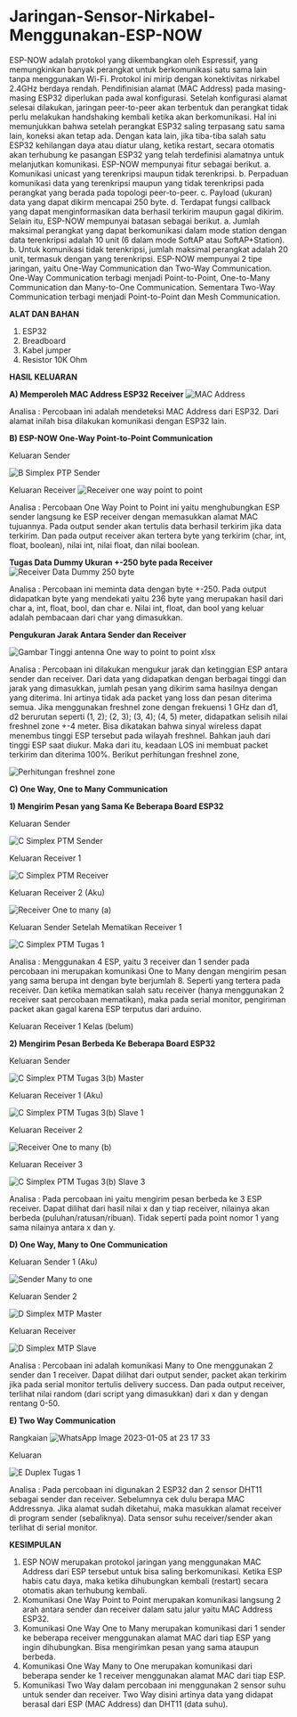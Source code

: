 # Jaringan-Sensor-Nirkabel-Menggunakan-ESP-NOW

ESP-NOW adalah protokol yang dikembangkan oleh Espressif, yang memungkinkan banyak perangkat untuk berkomunikasi satu sama lain tanpa menggunakan Wi-Fi. Protokol ini mirip dengan konektivitas nirkabel 2.4GHz berdaya rendah. Pendifinisian alamat (MAC Address) pada masing-masing ESP32 diperlukan pada awal konfigurasi. Setelah konfigurasi alamat selesai dilakukan, jaringan peer-to-peer akan terbentuk dan perangkat tidak perlu melakukan handshaking kembali ketika akan berkomunikasi. Hal ini memunjukkan bahwa setelah perangkat ESP32 saling terpasang satu sama lain, koneksi akan tetap ada. Dengan kata lain, jika tiba-tiba salah satu ESP32 kehilangan daya atau diatur ulang, ketika restart, secara otomatis akan terhubung ke pasangan ESP32 yang telah terdefinisi alamatnya untuk melanjutkan komunikasi.
ESP-NOW mempunyai fitur sebagai berikut.
a. Komunikasi unicast yang terenkripsi maupun tidak terenkripsi.
b. Perpaduan komunikasi data yang terenkripsi maupun yang tidak terenkripsi pada perangkat yang berada pada topologi peer-to-peer.
c. Payload (ukuran) data yang dapat dikirm mencapai 250 byte.
d. Terdapat fungsi callback yang dapat menginformasikan data berhasil terkirim maupun gagal dikirim.
Selain itu, ESP-NOW mempunyai batasan sebagai berikut.
a. Jumlah maksimal perangkat yang dapat berkomunikasi dalam mode station dengan data terenkripsi adalah 10 unit (6 dalam mode SoftAP atau SoftAP+Station).
b. Untuk komunikasi tidak terenkripsi, jumlah maksimal perangkat adalah 20 unit, termasuk dengan yang terenkripsi.
ESP-NOW mempunyai 2 tipe jaringan, yaitu One-Way Communication dan Two-Way Communication. One-Way Communication terbagi menjadi Point-to-Point, One-to-Many Communication dan Many-to-One Communication. Sementara Two-Way Communication terbagi menjadi Point-to-Point dan Mesh Communication.

**ALAT DAN BAHAN**
1) ESP32
2) Breadboard
3) Kabel jumper
4) Resistor 10K Ohm

**HASIL KELUARAN**

**A) Memperoleh MAC Address ESP32 Receiver**
   ![MAC Address](https://user-images.githubusercontent.com/118364435/206248766-90fccff1-2d21-45b1-985c-32f515150bb0.jpeg)



Analisa : Percobaan ini adalah mendeteksi MAC Address dari ESP32. Dari alamat inilah bisa dilakukan komunikasi dengan ESP32 lain.

**B) ESP-NOW One-Way Point-to-Point Communication**
   
   Keluaran Sender
   
![B  Simplex PTP Sender](https://user-images.githubusercontent.com/118364435/210263182-1f75d640-de70-4a4e-97d3-d0d380d9bc63.png)


   Keluaran Receiver
   ![Receiver one way point to point](https://user-images.githubusercontent.com/118364435/206249400-a70ed2a4-f6b8-46f5-b6ef-b1801506354d.jpeg)
   
   
   Analisa : Percobaan One Way Point to Point ini yaitu menghubungkan ESP sender langsung ke ESP receiver dengan memasukkan alamat MAC tujuannya. Pada output sender akan tertulis data berhasil terkirim jika data terkirim. Dan pada output receiver akan tertera byte yang terkirim (char, int, float, boolean), nilai int, nilai float, dan nilai boolean.
   
   **Tugas Data Dummy Ukuran +-250 byte pada Receiver**
   ![Receiver Data Dummy 250 byte](https://user-images.githubusercontent.com/118364435/206249952-47eb1f2e-0ecc-4f33-849e-4cf7716a46cf.jpeg)
   
   
   Analisa : Percobaan ini meminta data dengan byte +-250. Pada output didapatkan byte yang mendekati yaitu 236 byte yang merupakan hasil dari char a, int, float, bool, dan char e. Nilai int, float, dan bool yang keluar adalah pembacaan dari char yang dimasukkan.
   
   **Pengukuran Jarak Antara Sender dan Receiver**
   
![Gambar Tinggi antenna One way to point to point xlsx](https://user-images.githubusercontent.com/118364435/210261951-761b5321-669e-4fc0-823c-2b9944345291.png)

   
   
   Analisa : Percobaan ini dilakukan mengukur jarak dan ketinggian ESP antara sender dan receiver. Dari data yang didapatkan dengan berbagai tinggi dan jarak yang dimasukkan, jumlah pesan yang dikirim sama hasilnya dengan yang diterima. Ini artinya tidak ada packet yang loss dan pesan diterima semua. Jika menggunakan freshnel zone dengan frekuensi 1 GHz dan d1, d2 berurutan seperti (1, 2); (2, 3); (3, 4); (4, 5) meter, didapatkan selisih nilai freshnel zone +-4 meter. Bisa dikatakan bahwa sinyal wireless dapat menembus tinggi ESP tersebut pada wilayah freshnel. Bahkan jauh dari tinggi ESP saat diukur. Maka dari itu, keadaan LOS ini membuat packet terkirim dan diterima 100%. Berikut perhitungan freshnel zone,
   
   ![Perhitungan freshnel zone](https://user-images.githubusercontent.com/118364435/210935465-fa9a9280-6514-49e0-918c-fc8d3320eb3e.PNG)

   
**C) One Way, One to Many Communication**

   **1) Mengirim Pesan yang Sama Ke Beberapa Board ESP32**
  
  Keluaran Sender
  
![C  Simplex PTM Sender](https://user-images.githubusercontent.com/118364435/210262013-7c4296aa-c2f2-449c-8968-e28fc0ad2f04.png)
        
        
  Keluaran Receiver 1
  
![C  Simplex PTM Receiver](https://user-images.githubusercontent.com/118364435/210262046-8aed3cf9-e532-4659-9eb0-cdb6053db34e.png)
                  
                  
  Keluaran Receiver 2 (Aku)
  
  ![Receiver One to many (a)](https://user-images.githubusercontent.com/118364435/206256450-e9c84540-2799-4772-9213-293b1802c539.jpeg)
        
          
  Keluaran Sender Setelah Mematikan Receiver 1
  
![C  Simplex PTM Tugas 1](https://user-images.githubusercontent.com/118364435/210264524-13c12f4a-bd52-42ac-a60f-ceaff68f148e.png)

  
  Analisa : Menggunakan 4 ESP, yaitu 3 receiver dan 1 sender pada percobaan ini merupakan komunikasi One to Many dengan mengirim pesan yang sama berupa int dengan byte berjumlah 8. Seperti yang tertera pada receiver. Dan ketika mematikan salah satu receiver (hanya menggunakan 2 receiver saat percobaan mematikan), maka pada serial monitor, pengiriman packet akan gagal karena ESP terputus dari arduino.
  
  Keluaran Receiver 1 Kelas (belum)
  
          
   **2) Mengirim Pesan Berbeda Ke Beberapa Board ESP32**
     
   Keluaran Sender
   
![C  Simplex PTM Tugas 3(b) Master](https://user-images.githubusercontent.com/118364435/210262603-6f2d8f88-7066-4209-9351-1ed68fb548f4.png)


   Keluaran Receiver 1 (Aku)
   
![C  Simplex PTM Tugas 3(b) Slave 1](https://user-images.githubusercontent.com/118364435/210262684-dbf0b2b6-1009-4e90-81d9-58def36275ce.png)
        
        
   Keluaran Receiver 2
   
![Receiver One to many (b)](https://user-images.githubusercontent.com/118364435/206256561-834c725e-d62e-4e39-bc3a-0944ed3b1777.jpeg)
   
   
   Keluaran Receiver 3
   
![C  Simplex PTM Tugas 3(b) Slave 3](https://user-images.githubusercontent.com/118364435/210262633-c5e9eaa7-15cb-458f-b285-cda627909679.png)
          
          
   Analisa : Pada percobaan ini yaitu mengirim pesan berbeda ke 3 ESP receiver. Dapat dilihat dari hasil nilai x dan y tiap receiver, nilainya akan berbeda (puluhan/ratusan/ribuan). Tidak seperti pada point nomor 1 yang sama nilainya antara x dan y.
   
**D) One Way, Many to One Communication**

   Keluaran Sender 1 (Aku)
   
![Sender Many to one](https://user-images.githubusercontent.com/118364435/206255892-f2f618ec-95de-4e8c-9175-221b0f730c1f.jpeg)
    
    
   Keluaran Sender 2
   
![D  Simplex MTP Master](https://user-images.githubusercontent.com/118364435/210262725-f5fc17cd-c21b-46ad-9841-6357461b59d6.png)
  
     
   Keluaran Receiver
   
![D  Simplex MTP Slave](https://user-images.githubusercontent.com/118364435/210262748-81f3cc3c-855d-4151-b852-6f830f47dd8d.png)


   Analisa : Percobaan ini adalah komunikasi Many to One menggunakan 2 sender dan 1 receiver. Dapat dilihat dari output sender, packet akan terkirim jika pada serial monitor tertulis delivery success. Dan pada output receiver, terlihat nilai random (dari script yang dimasukkan) dari x dan y dengan rentang 0-50.
   
**E) Two Way Communication**

Rangkaian
![WhatsApp Image 2023-01-05 at 23 17 33](https://user-images.githubusercontent.com/118364435/210829011-4f865df9-b9c0-4f5f-b619-ae3e7cbd937d.jpeg)

Keluaran

![E  Duplex Tugas 1](https://user-images.githubusercontent.com/118364435/210829077-2772452c-b7d2-4ada-aa2d-433a771db900.png)

Analisa : Pada percobaan ini digunakan 2 ESP32 dan 2 sensor DHT11 sebagai sender dan receiver. Sebelumnya cek dulu berapa MAC Addressnya. Jika alamat sudah diketahui, maka masukkan alamat receiver di program sender (sebaliknya). Data sensor suhu receiver/sender akan terlihat di serial monitor.
     

**KESIMPULAN**
1) ESP NOW merupakan protokol jaringan yang menggunakan MAC Address dari ESP tersebut untuk bisa saling berkomunikasi. Ketika ESP habis catu daya, maka ketika dihubungkan kembali (restart) secara otomatis akan terhubung kembali.
2) Komunikasi One Way Point to Point merupakan komunikasi langsung 2 arah antara sender dan receiver dalam satu jalur yaitu MAC Address ESP32.
3) Komunikasi One Way One to Many merupakan komunikasi dari 1 sender ke beberapa receiver menggunakan alamat MAC dari tiap ESP yang ingin dihubungkan. Bisa mengirimkan pesan yang sama ataupun berbeda.
4) Komunikasi One Way Many to One merupakan komunikasi dari beberapa sender ke 1 receiver menggunakan alamat MAC dari tiap ESP.
5) Komunikasi Two Way dalam percobaan ini menggunakan 2 sensor suhu untuk sender dan receiver. Two Way disini artinya data yang didapat berasal dari ESP (MAC Address) dan DHT11 (data suhu). 

